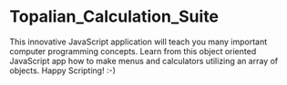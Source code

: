 # Topalian_Calculation_Suite
This innovative JavaScript application will teach you many important computer programming concepts. Learn from this object oriented JavaScript app how to make menus and calculators utilizing an array of objects. Happy Scripting! :-)
